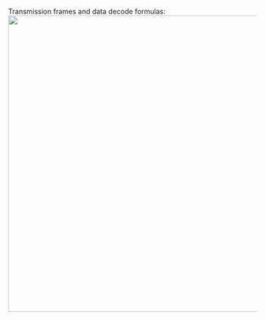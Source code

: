 Transmission frames and data decode formulas:  
<img src="https://github.com/thotranhuu99/SHT30/blob/master/Images/Transmission_frame.jpg" width="600">
